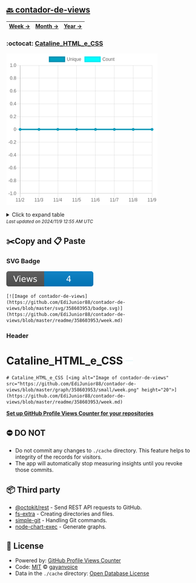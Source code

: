 ## [🔙 contador-de-views](https://github.com/EdiJunior88/contador-de-views)
| [**Week →**](https://github.com/EdiJunior88/contador-de-views/blob/master/readme/358603953/week.md) | [**Month →**](https://github.com/EdiJunior88/contador-de-views/blob/master/readme/358603953/month.md) | [**Year →**](https://github.com/EdiJunior88/contador-de-views/blob/master/readme/358603953/year.md) |
| ---- | ---- | ----- |
### :octocat: [Cataline_HTML_e_CSS](https://github.com/EdiJunior88/Cataline_HTML_e_CSS)
![Image of contador-de-views](https://github.com/EdiJunior88/contador-de-views/blob/master/graph/358603953/large/week.png)

<details>
	<summary>Click to expand table</summary>
	<h2>:calendar: Week Page Views Table</h2>
<table>
	<tr>
		<th>
			Last Updated
		</th>
		<th>
			Unique
		</th>
		<th>
			Count
		</th>
	</tr>
	<tr>
		<td>
			<code>2024/11/9</code>
		</td>
		<td>
			<code>0</code>
		</td>
		<td>
			<code>0</code>
		</td>
	</tr>
	<tr>
		<td>
			<code>2024/11/8</code>
		</td>
		<td>
			<code>0</code>
		</td>
		<td>
			<code>0</code>
		</td>
	</tr>
	<tr>
		<td>
			<code>2024/11/7</code>
		</td>
		<td>
			<code>0</code>
		</td>
		<td>
			<code>0</code>
		</td>
	</tr>
	<tr>
		<td>
			<code>2024/11/6</code>
		</td>
		<td>
			<code>0</code>
		</td>
		<td>
			<code>0</code>
		</td>
	</tr>
	<tr>
		<td>
			<code>2024/11/5</code>
		</td>
		<td>
			<code>0</code>
		</td>
		<td>
			<code>0</code>
		</td>
	</tr>
	<tr>
		<td>
			<code>2024/11/4</code>
		</td>
		<td>
			<code>0</code>
		</td>
		<td>
			<code>0</code>
		</td>
	</tr>
	<tr>
		<td>
			<code>2024/11/3</code>
		</td>
		<td>
			<code>0</code>
		</td>
		<td>
			<code>0</code>
		</td>
	</tr>
	<tr>
		<td>
			<code>2024/11/2</code>
		</td>
		<td>
			<code>0</code>
		</td>
		<td>
			<code>0</code>
		</td>
	</tr>
</table>

</details>
<small><i>Last updated on 2024/11/9 12:55 AM UTC</i></small>

## ✂️Copy and 📋 Paste
### SVG Badge
[![Image of contador-de-views](https://github.com/EdiJunior88/contador-de-views/blob/master/svg/358603953/badge.svg)](https://github.com/EdiJunior88/contador-de-views/blob/master/readme/358603953/week.md)
```readme
[![Image of contador-de-views](https://github.com/EdiJunior88/contador-de-views/blob/master/svg/358603953/badge.svg)](https://github.com/EdiJunior88/contador-de-views/blob/master/readme/358603953/week.md)
```
### Header
# Cataline_HTML_e_CSS [<img alt="Image of contador-de-views" src="https://github.com/EdiJunior88/contador-de-views/blob/master/graph/358603953/small/week.png" height="20">](https://github.com/EdiJunior88/contador-de-views/blob/master/readme/358603953/week.md)
```readme
# Cataline_HTML_e_CSS [<img alt="Image of contador-de-views" src="https://github.com/EdiJunior88/contador-de-views/blob/master/graph/358603953/small/week.png" height="20">](https://github.com/EdiJunior88/contador-de-views/blob/master/readme/358603953/week.md)
```
[**Set up GitHub Profile Views Counter for your repositories**](https://github.com/gayanvoice/github-profile-views-counter)
## ⛔ DO NOT
- Do not commit any changes to `./cache` directory. This feature helps to integrity of the records for visitors.
- The app will automatically stop measuring insights until you revoke those commits.
## 📦 Third party

- [@octokit/rest](https://www.npmjs.com/package/@octokit/rest) - Send REST API requests to GitHub.
- [fs-extra](https://www.npmjs.com/package/fs-extra) - Creating directories and files.
- [simple-git](https://www.npmjs.com/package/simple-git) - Handling Git commands.
- [node-chart-exec](https://www.npmjs.com/package/node-chart-exec) - Generate graphs.
## 📄 License
- Powered by: [GitHub Profile Views Counter](https://github.com/gayanvoice/github-profile-views-counter)
- Code: [MIT](./LICENSE) © [gayanvoice](https://github.com/gayanvoice/github-profile-views-counter)
- Data in the `./cache` directory: [Open Database License](https://opendatacommons.org/licenses/odbl/1-0/)